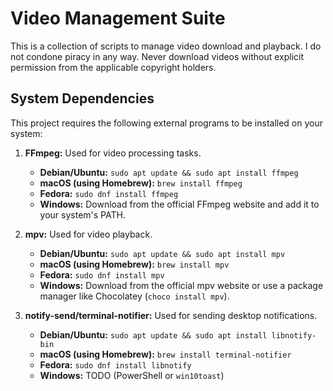 # Video Management Suite

This is a collection of scripts to manage video download and playback. I do not
condone piracy in any way. Never download videos without explicit permission
from the applicable copyright holders.

## System Dependencies

This project requires the following external programs to be installed on your
system:

1.  **FFmpeg:** Used for video processing tasks.
    - **Debian/Ubuntu:** `sudo apt update && sudo apt install ffmpeg`
    - **macOS (using Homebrew):** `brew install ffmpeg`
    - **Fedora:** `sudo dnf install ffmpeg`
    - **Windows:** Download from the official FFmpeg website and add it to your
      system's PATH.

2.  **mpv:** Used for video playback.
    - **Debian/Ubuntu:** `sudo apt update && sudo apt install mpv`
    - **macOS (using Homebrew):** `brew install mpv`
    - **Fedora:** `sudo dnf install mpv`
    - **Windows:** Download from the official mpv website or use a package
      manager like Chocolatey (`choco install mpv`).

3.  **notify-send/terminal-notifier:** Used for sending desktop notifications.
    - **Debian/Ubuntu:** `sudo apt update && sudo apt install libnotify-bin`
    - **macOS (using Homebrew):** `brew install terminal-notifier`
    - **Fedora:** `sudo dnf install libnotify`
    - **Windows:** TODO (PowerShell or `win10toast`)
